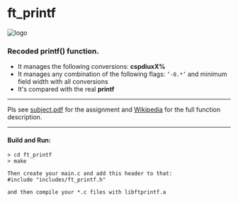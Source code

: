 # ft_printf 
<img src="logo.png" alt="logo"/><br/>

### Recoded printf() function.

* It manages the following conversions: **cspdiuxX%**<br/>
* It manages any combination of the following flags: `’-0.*’` and minimum field width with all conversions
* It's compared with the real **printf**

------------

Pls see <a href="./subject.pdf">subject.pdf</a> for the assignment and <a href="https://en.wikipedia.org/wiki/Printf_format_string">Wikipedia</a> for the full function description.

------------

#### Build and Run:

```
> cd ft_printf
> make

Then create your main.c and add this header to that:
#include "includes/ft_printf.h"

and then compile your *.c files with libftprintf.a
```